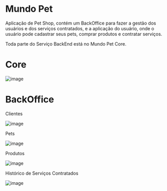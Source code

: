# Mundo Pet

Aplicação de Pet Shop, contém um BackOffice para fazer a gestão dos usuários e dos serviços contratados, e a aplicação do usuário, onde o usuário pode cadastrar seus pets, comprar produtos e contratar serviços.

Toda parte do Serviço BackEnd está no Mundo Pet Core.

# Core

![image](https://github.com/Pjota94/mundoPetOutSystems/assets/98767739/76574485-8741-4298-a374-e7bc053f3868)

# BackOffice

Clientes

![image](https://github.com/Pjota94/mundoPetOutSystems/assets/98767739/35e89b4b-7748-4cee-8eda-068281d3a83f)

Pets 

![image](https://github.com/Pjota94/mundoPetOutSystems/assets/98767739/23103244-cda6-4a16-9e00-59dd68b1e079)

Produtos

![image](https://github.com/Pjota94/mundoPetOutSystems/assets/98767739/bcc46bfb-f7dd-43a1-97ab-7525fff783ec)

Histórico de Serviços Contratados

![image](https://github.com/Pjota94/mundoPetOutSystems/assets/98767739/4bcac046-6461-436a-bb0a-67bdd9db1386)




